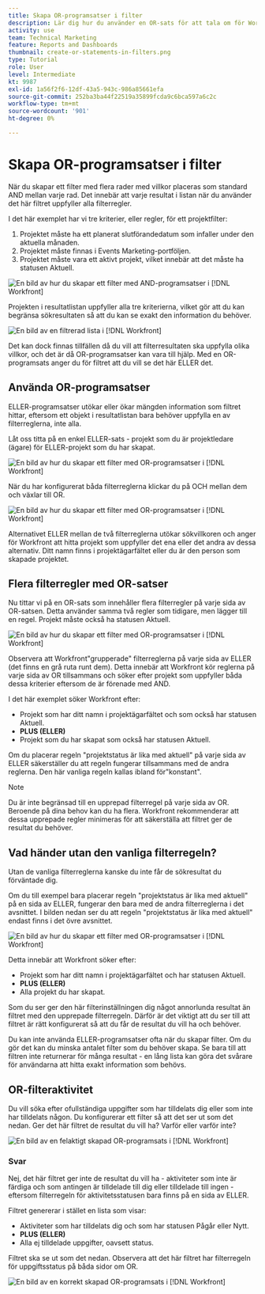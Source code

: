 ```yaml
---
title: Skapa OR-programsatser i filter
description: Lär dig hur du använder en OR-sats för att tala om för Workfront att du vill se antingen den här ELLER den i din rapport.
activity: use
team: Technical Marketing
feature: Reports and Dashboards
thumbnail: create-or-statements-in-filters.png
type: Tutorial
role: User
level: Intermediate
kt: 9987
exl-id: 1a56f2f6-12df-43a5-943c-986a85661efa
source-git-commit: 252ba3ba44f22519a35899fcda9c6bca597a6c2c
workflow-type: tm+mt
source-wordcount: '901'
ht-degree: 0%

---
```


# Skapa OR-programsatser i filter

När du skapar ett filter med flera rader med villkor placeras som standard AND mellan varje rad. Det innebär att varje resultat i listan när du använder det här filtret uppfyller alla filterregler.

I det här exemplet har vi tre kriterier, eller regler, för ett projektfilter:

1. Projektet måste ha ett planerat slutförandedatum som infaller under den aktuella månaden.
1. Projektet måste finnas i Events Marketing-portföljen.
1. Projektet måste vara ett aktivt projekt, vilket innebär att det måste ha statusen Aktuell.

![En bild av hur du skapar ett filter med AND-programsatser i [!DNL Workfront]](assets/or-statement-1.png)

Projekten i resultatlistan uppfyller alla tre kriterierna, vilket gör att du kan begränsa sökresultaten så att du kan se exakt den information du behöver.

![En bild av en filtrerad lista i [!DNL Workfront]](assets/or-statement-2.png)

Det kan dock finnas tillfällen då du vill att filterresultaten ska uppfylla olika villkor, och det är då OR-programsatser kan vara till hjälp. Med en OR-programsats anger du för filtret att du vill se det här ELLER det.

## Använda OR-programsatser

ELLER-programsatser utökar eller ökar mängden information som filtret hittar, eftersom ett objekt i resultatlistan bara behöver uppfylla en av filterreglerna, inte alla.

Låt oss titta på en enkel ELLER-sats - projekt som du är projektledare (ägare) för ELLER-projekt som du har skapat.

![En bild av hur du skapar ett filter med OR-programsatser i [!DNL Workfront]](assets/or-statement-3.png)

När du har konfigurerat båda filterreglerna klickar du på OCH mellan dem och växlar till OR.

![En bild av hur du skapar ett filter med OR-programsatser i [!DNL Workfront]](assets/or-statement-4.png)

Alternativet ELLER mellan de två filterreglerna utökar sökvillkoren och anger för Workfront att hitta projekt som uppfyller det ena eller det andra av dessa alternativ. Ditt namn finns i projektägarfältet eller du är den person som skapade projektet.

## Flera filterregler med OR-satser

Nu tittar vi på en OR-sats som innehåller flera filterregler på varje sida av OR-satsen. Detta använder samma två regler som tidigare, men lägger till en regel. Projekt måste också ha statusen Aktuell.

![En bild av hur du skapar ett filter med OR-programsatser i [!DNL Workfront]](assets/or-statement-5.png)

Observera att Workfront&quot;grupperade&quot; filterreglerna på varje sida av ELLER (det finns en grå ruta runt dem). Detta innebär att Workfront kör reglerna på varje sida av OR tillsammans och söker efter projekt som uppfyller båda dessa kriterier eftersom de är förenade med AND.

I det här exemplet söker Workfront efter:

* Projekt som har ditt namn i projektägarfältet och som också har statusen Aktuell.
* **PLUS (ELLER)**
* Projekt som du har skapat som också har statusen Aktuell.

Om du placerar regeln &quot;projektstatus är lika med aktuell&quot; på varje sida av ELLER säkerställer du att regeln fungerar tillsammans med de andra reglerna. Den här vanliga regeln kallas ibland för&quot;konstant&quot;.

>[!NOTE]
>
>Du är inte begränsad till en upprepad filterregel på varje sida av OR. Beroende på dina behov kan du ha flera. Workfront rekommenderar att dessa upprepade regler minimeras för att säkerställa att filtret ger de resultat du behöver.

## Vad händer utan den vanliga filterregeln?

Utan de vanliga filterreglerna kanske du inte får de sökresultat du förväntade dig.

Om du till exempel bara placerar regeln &quot;projektstatus är lika med aktuell&quot; på en sida av ELLER, fungerar den bara med de andra filterreglerna i det avsnittet. I bilden nedan ser du att regeln &quot;projektstatus är lika med aktuell&quot; endast finns i det övre avsnittet.

![En bild av hur du skapar ett filter med OR-programsatser i [!DNL Workfront]](assets/or-statement-6.png)

Detta innebär att Workfront söker efter:

* Projekt som har ditt namn i projektägarfältet och har statusen Aktuell.
* **PLUS (ELLER)**
* Alla projekt du har skapat.

Som du ser ger den här filterinställningen dig något annorlunda resultat än filtret med den upprepade filterregeln. Därför är det viktigt att du ser till att filtret är rätt konfigurerat så att du får de resultat du vill ha och behöver.

Du kan inte använda ELLER-programsatser ofta när du skapar filter. Om du gör det kan du minska antalet filter som du behöver skapa. Se bara till att filtren inte returnerar för många resultat - en lång lista kan göra det svårare för användarna att hitta exakt information som behövs.

## OR-filteraktivitet

Du vill söka efter ofullständiga uppgifter som har tilldelats dig eller som inte har tilldelats någon. Du konfigurerar ett filter så att det ser ut som det nedan. Ger det här filtret de resultat du vill ha? Varför eller varför inte?

![En bild av en felaktigt skapad OR-programsats i [!DNL Workfront]](assets/or-statement-your-turn-1.png)

### Svar

Nej, det här filtret ger inte de resultat du vill ha - aktiviteter som inte är färdiga och som antingen är tilldelade till dig eller tilldelade till ingen - eftersom filterregeln för aktivitetsstatusen bara finns på en sida av ELLER.

Filtret genererar i stället en lista som visar:

* Aktiviteter som har tilldelats dig och som har statusen Pågår eller Nytt.
* **PLUS (ELLER)**
* Alla ej tilldelade uppgifter, oavsett status.

Filtret ska se ut som det nedan. Observera att det här filtret har filterregeln för uppgiftsstatus på båda sidor om OR.

![En bild av en korrekt skapad OR-programsats i [!DNL Workfront]](assets/or-statement-your-turn-2.png)
